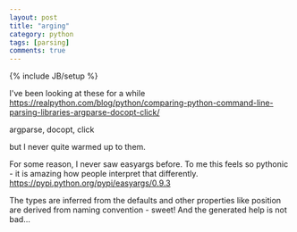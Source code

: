 ```yaml
---
layout: post
title: "arging"
category: python
tags: [parsing]
comments: true
---
```

{% include JB/setup %}

I've been looking at these for a while  
<https://realpython.com/blog/python/comparing-python-command-line-parsing-libraries-argparse-docopt-click/>
  
argparse, docopt, click
  
but I never quite warmed up to them.
  
For some reason, I never saw easyargs before.  To me this feels so pythonic - it is amazing how people interpret that differently.
<https://pypi.python.org/pypi/easyargs/0.9.3>
  
The types are inferred from the defaults and other properties like position are derived from naming convention - sweet!  And the generated help is not bad...

